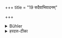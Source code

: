 +++
title = "19 सदैवाभिवादनम्"

+++

<details><summary>Bühler</summary>

19. On all other occasions he shall salute (him in the manner described above).
</details>

<details><summary>हरदत्त-टीका</summary>

## सूत्रम्
सदैवाऽभिवादनम् ॥ १९ ॥  
### टिप्पनी
अन्यदा सर्वदा पूर्वोक्तप्रकारेणाभिवादनमेव । अयमनुवाद उत्तरविवक्षया ॥ १९ ॥
</details>
